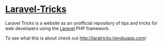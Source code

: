 # [Laravel-Tricks](http://laratricks.herokuapp.com)

Laravel Tricks is a website as an unofficial repository of tips and tricks for web developers using the [Laravel](http://laravel.com) PHP framework.

To see what this is about check out <http://laratricks.herokuapp.com>!
